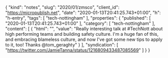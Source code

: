 {
  "kind": "notes",
  "slug": "2020/01/zmsco",
  "client_id": "https://micropublish.net",
  "date": "2020-01-13T20:41:25.743+01:00",
  "h": "h-entry",
  "tags": [
    "tech-nottingham"
  ],
  "properties": {
    "published": [
      "2020-01-13T20:41:25.743+01:00"
    ],
    "category": [
      "tech-nottingham"
    ],
    "content": [
      {
        "html": "",
        "value": "Really interesting talk at #TechNott about high performing teams and building safety culture. I'm a huge fan of this, and embracing blameless culture, and now I've got some new tips to apply to it, too! Thanks @tom_geraghty"
      }
    ],
    "syndication": [
      "https://twitter.com/JamieTanna/status/1216809433487085569"
    ]
  }
}
